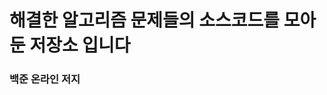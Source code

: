 <h1>해결한 알고리즘 문제들의 소스코드를 모아 둔 저장소 입니다 </h1>

<h3><a src="https://www.acmicpc.net/">백준 온라인 저지</a></h3>